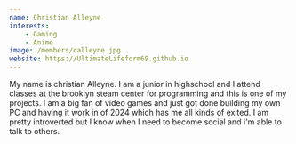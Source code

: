 ```yaml
---
name: Christian Alleyne
interests: 
    - Gaming
    - Anime 
image: /members/calleyne.jpg
website: https://UltimateLifeform69.github.io
---
```


My name is christian Alleyne. I am a junior in highschool and I attend classes at the brooklyn steam center for programming and this is one of my projects. I am a big fan of video games and just got done building my own PC and having it work in of 2024 which has me all kinds of exited. I am pretty introverted but I know when I need to become social and i'm able to talk to others.
